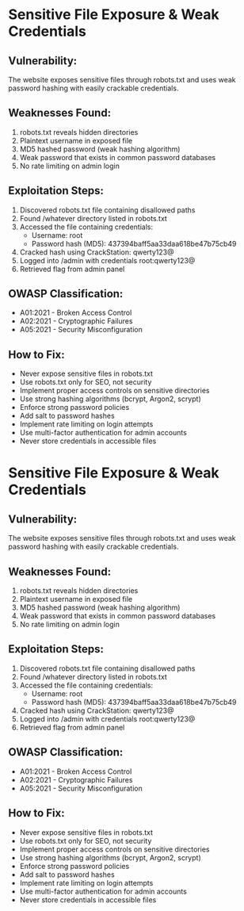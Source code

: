 # Sensitive File Exposure & Weak Credentials

## Vulnerability:
The website exposes sensitive files through robots.txt and uses
weak password hashing with easily crackable credentials.

## Weaknesses Found:
1. robots.txt reveals hidden directories
2. Plaintext username in exposed file
3. MD5 hashed password (weak hashing algorithm)
4. Weak password that exists in common password databases
5. No rate limiting on admin login

## Exploitation Steps:
1. Discovered robots.txt file containing disallowed paths
2. Found /whatever directory listed in robots.txt
3. Accessed the file containing credentials:
   - Username: root
   - Password hash (MD5): 437394baff5aa33daa618be47b75cb49
4. Cracked hash using CrackStation: qwerty123@
5. Logged into /admin with credentials root:qwerty123@
6. Retrieved flag from admin panel

## OWASP Classification:
- A01:2021 - Broken Access Control
- A02:2021 - Cryptographic Failures
- A05:2021 - Security Misconfiguration

## How to Fix:
- Never expose sensitive files in robots.txt
- Use robots.txt only for SEO, not security
- Implement proper access controls on sensitive directories
- Use strong hashing algorithms (bcrypt, Argon2, scrypt)
- Enforce strong password policies
- Add salt to password hashes
- Implement rate limiting on login attempts
- Use multi-factor authentication for admin accounts
- Never store credentials in accessible files
# Sensitive File Exposure & Weak Credentials

## Vulnerability:
The website exposes sensitive files through robots.txt and uses
weak password hashing with easily crackable credentials.

## Weaknesses Found:
1. robots.txt reveals hidden directories
2. Plaintext username in exposed file
3. MD5 hashed password (weak hashing algorithm)
4. Weak password that exists in common password databases
5. No rate limiting on admin login

## Exploitation Steps:
1. Discovered robots.txt file containing disallowed paths
2. Found /whatever directory listed in robots.txt
3. Accessed the file containing credentials:
   - Username: root
   - Password hash (MD5): 437394baff5aa33daa618be47b75cb49
4. Cracked hash using CrackStation: qwerty123@
5. Logged into /admin with credentials root:qwerty123@
6. Retrieved flag from admin panel

## OWASP Classification:
- A01:2021 - Broken Access Control
- A02:2021 - Cryptographic Failures
- A05:2021 - Security Misconfiguration

## How to Fix:
- Never expose sensitive files in robots.txt
- Use robots.txt only for SEO, not security
- Implement proper access controls on sensitive directories
- Use strong hashing algorithms (bcrypt, Argon2, scrypt)
- Enforce strong password policies
- Add salt to password hashes
- Implement rate limiting on login attempts
- Use multi-factor authentication for admin accounts
- Never store credentials in accessible files
